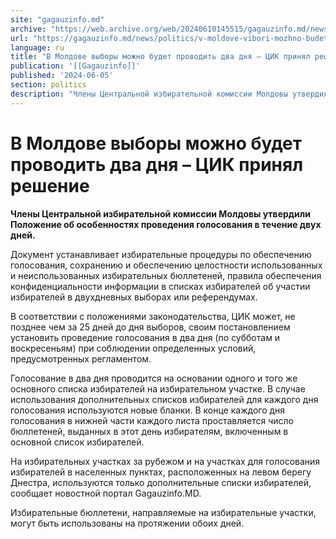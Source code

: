 ```yaml
---
site: "gagauzinfo.md"
archive: "https://web.archive.org/web/20240610145515/gagauzinfo.md/news/politics/v-moldove-vibori-mozhno-budet-provodit-dva-dnya-tsik-prinyal-reshenie"
url: "https://gagauzinfo.md/news/politics/v-moldove-vibori-mozhno-budet-provodit-dva-dnya-tsik-prinyal-reshenie"
language: ru
title: "В Молдове выборы можно будет проводить два дня – ЦИК принял решение"
publication: '[[Gagauzinfo]]'
published: '2024-06-05'
section: politics
description: "Члены Центральной избирательной комиссии Молдовы утвердили Положение об особенностях проведения голосования в течение двух дней."
---
```


# В Молдове выборы можно будет проводить два дня – ЦИК принял решение

**Члены Центральной избирательной комиссии Молдовы утвердили Положение об особенностях проведения голосования в течение двух дней.**

Документ устанавливает избирательные процедуры по обеспечению голосования, сохранению и обеспечению целостности использованных и неиспользованных избирательных бюллетеней, правила обеспечения конфиденциальности информации в списках избирателей об участии избирателей в двухдневных выборах или референдумах.

В соответствии с положениями законодательства, ЦИК может, не позднее чем за 25 дней до дня выборов, своим постановлением установить проведение голосования в два дня (по субботам и воскресеньям) при соблюдении определенных условий, предусмотренных регламентом.

Голосование в два дня проводится на основании одного и того же основного списка избирателей на избирательном участке. В случае использования дополнительных списков избирателей для каждого дня голосования используются новые бланки. В конце каждого дня голосования в нижней части каждого листа проставляется число бюллетеней, выданных в этот день избирателям, включенным в основной список избирателей.

На избирательных участках за рубежом и на участках для голосования избирателей в населенных пунктах, расположенных на левом берегу Днестра, используются только дополнительные списки избирателей, сообщает новостной портал Gagauzinfo.MD.

Избирательные бюллетени, направляемые на избирательные участки, могут быть использованы на протяжении обоих дней.
